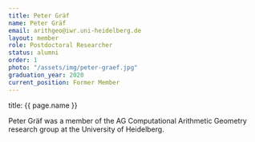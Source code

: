 ```yaml
---
title: Peter Gräf
name: Peter Gräf
email: arithgeo@iwr.uni-heidelberg.de
layout: member
role: Postdoctoral Researcher
status: alumni
order: 1
photo: "/assets/img/peter-graef.jpg"
graduation_year: 2020
current_position: Former Member
---
```

title: {{ page.name }}

Peter Gräf was a member of the AG Computational Arithmetic Geometry research group at the University of Heidelberg.